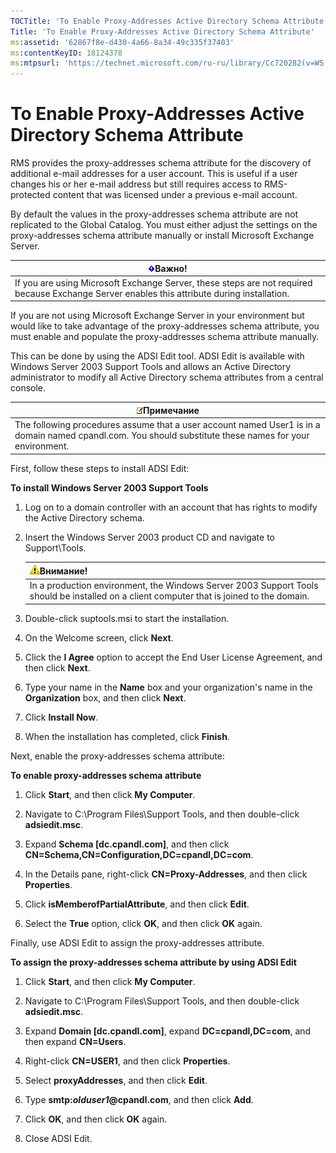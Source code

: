 ```yaml
---
TOCTitle: 'To Enable Proxy-Addresses Active Directory Schema Attribute'
Title: 'To Enable Proxy-Addresses Active Directory Schema Attribute'
ms:assetid: '62867f8e-d430-4a66-8a34-49c335f37403'
ms:contentKeyID: 18124378
ms:mtpsurl: 'https://technet.microsoft.com/ru-ru/library/Cc720282(v=WS.10)'
---
```


To Enable Proxy-Addresses Active Directory Schema Attribute
===========================================================

RMS provides the proxy-addresses schema attribute for the discovery of additional e-mail addresses for a user account. This is useful if a user changes his or her e-mail address but still requires access to RMS-protected content that was licensed under a previous e-mail account.

By default the values in the proxy-addresses schema attribute are not replicated to the Global Catalog. You must either adjust the settings on the proxy-addresses schema attribute manually or install Microsoft Exchange Server.

| ![](/security-updates/images/Cc720282.Important(WS.10).gif)Важно!                                                                 |
|----------------------------------------------------------------------------------------------------------------------------------------------|
| If you are using Microsoft Exchange Server, these steps are not required because Exchange Server enables this attribute during installation. |

If you are not using Microsoft Exchange Server in your environment but would like to take advantage of the proxy-addresses schema attribute, you must enable and populate the proxy-addresses schema attribute manually.

This can be done by using the ADSI Edit tool. ADSI Edit is available with Windows Server 2003 Support Tools and allows an Active Directory administrator to modify all Active Directory schema attributes from a central console.

| ![](/security-updates/images/Cc720282.note(WS.10).gif)Примечание                                                                              |
|----------------------------------------------------------------------------------------------------------------------------------------------------------|
| The following procedures assume that a user account named User1 is in a domain named cpandl.com. You should substitute these names for your environment. |

First, follow these steps to install ADSI Edit:

**To install Windows Server 2003 Support Tools**
1.  Log on to a domain controller with an account that has rights to modify the Active Directory schema.

2.  Insert the Windows Server 2003 product CD and navigate to Support\\Tools.

    | ![](/security-updates/images/Cc720282.Caution(WS.10).gif)Внимание!                                                             |
    |-------------------------------------------------------------------------------------------------------------------------------------------|
    | In a production environment, the Windows Server 2003 Support Tools should be installed on a client computer that is joined to the domain. |

3.  Double-click suptools.msi to start the installation.

4.  On the Welcome screen, click **Next**.

5.  Click the **I Agree** option to accept the End User License Agreement, and then click **Next**.

6.  Type your name in the **Name** box and your organization's name in the **Organization** box, and then click **Next**.

7.  Click **Install Now**.

8.  When the installation has completed, click **Finish**.

Next, enable the proxy-addresses schema attribute:

**To enable proxy-addresses schema attribute**
1.  Click **Start**, and then click **My Computer**.

2.  Navigate to C:\\Program Files\\Support Tools, and then double-click **adsiedit.msc**.

3.  Expand **Schema \[dc.cpandl.com\]**, and then click **CN=Schema,CN=Configuration,DC=cpandl,DC=com**.

4.  In the Details pane, right-click **CN=Proxy-Addresses**, and then click **Properties**.

5.  Click **isMemberofPartialAttribute**, and then click **Edit**.

6.  Select the **True** option, click **OK**, and then click **OK** again.

Finally, use ADSI Edit to assign the proxy-addresses attribute.

**To assign the proxy-addresses schema attribute by using ADSI Edit**
1.  Click **Start**, and then click **My Computer**.

2.  Navigate to C:\\Program Files\\Support Tools, and then double-click **adsiedit.msc**.

3.  Expand **Domain \[dc.cpandl.com\]**, expand **DC=cpandl,DC=com**, and then expand **CN=Users**.

4.  Right-click **CN=USER1**, and then click **Properties**.

5.  Select **proxyAddresses**, and then click **Edit**.

6.  Type **smtp:***olduser1***@cpandl.com**, and then click **Add**.

7.  Click **OK**, and then click **OK** again.

8.  Close ADSI Edit.
